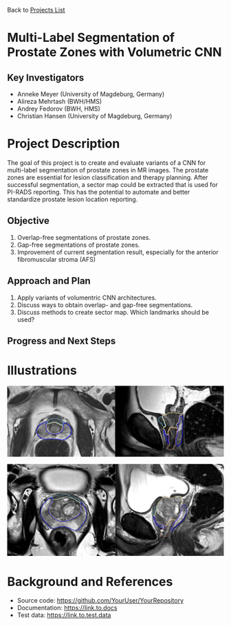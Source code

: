 Back to [Projects List](../../README.md#ProjectsList)

# Multi-Label Segmentation of Prostate Zones with Volumetric CNN

## Key Investigators

- Anneke Meyer (University of Magdeburg, Germany)
- Alireza Mehrtash (BWH/HMS)
- Andrey Fedorov (BWH, HMS)
- Christian Hansen (University of Magdeburg, Germany)

# Project Description

The goal of this project is to create and evaluate variants of a CNN for multi-label segmentation of prostate zones in MR images. The prostate zones are essential for lesion classification and therapy planning. 
After successful segmentation, a sector map could be extracted that is used for PI-RADS reporting. This has the potential to automate and better standardize prostate lesion location reporting.

## Objective

1. Overlap-free segmentations of prostate zones.
1. Gap-free segmentations of prostate zones.
1. Improvement of current segmentation result, especially for the anterior fibromuscular stroma (AFS)

## Approach and Plan

1. Apply variants of volumentric CNN architectures.
1. Discuss ways to obtain overlap- and gap-free segmentations.
1. Discuss methods to create sector map. Which landmarks should be used?

## Progress and Next Steps

<!--Describe progress and next steps in a few bullet points as you are making progress.-->

# Illustrations

<!--Add pictures and links to videos that demonstrate what has been accomplished.-->

![Segmentation Example](segmentation.PNG)

![Segmentation Example 2](segmentation2.PNG)

# Background and References

<!--Use this space for information that may help people better understand your project, like links to papers, source code, or data.-->

- Source code: https://github.com/YourUser/YourRepository
- Documentation: https://link.to.docs
- Test data: https://link.to.test.data

